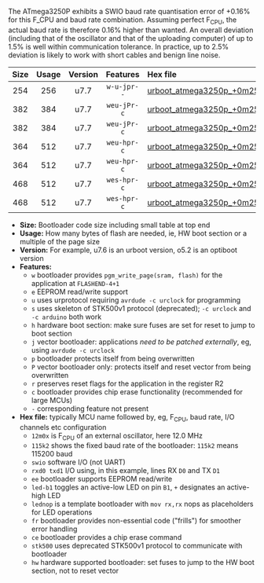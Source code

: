 The ATmega3250P exhibits a SWIO baud rate quantisation error of +0.16% for this F_CPU and baud rate combination. Assuming perfect F<sub>CPU</sub>, the actual baud rate is therefore 0.16% higher than wanted. An overall deviation (including that of the oscillator and that of the uploading computer) of up to 1.5% is well within communication tolerance. In practice, up to 2.5% deviation is likely to work with short cables and benign line noise.

|Size|Usage|Version|Features|Hex file|
|:-:|:-:|:-:|:-:|:--|
|254|256|u7.7|`w-u-jpr--`|[urboot_atmega3250p_+0m25x_+++4k8_swio_rxe0_txe1.hex](https://raw.githubusercontent.com/stefanrueger/urboot.hex/main/mcus/atmega3250p/external_oscillator/fcpu_+0m25x/br_+++4k8/urboot_atmega3250p_+0m25x_+++4k8_swio_rxe0_txe1.hex)|
|382|384|u7.7|`weu-jPr-c`|[urboot_atmega3250p_+0m25x_+++4k8_swio_rxe0_txe1_ee_led+b7_fr_ce.hex](https://raw.githubusercontent.com/stefanrueger/urboot.hex/main/mcus/atmega3250p/external_oscillator/fcpu_+0m25x/br_+++4k8/urboot_atmega3250p_+0m25x_+++4k8_swio_rxe0_txe1_ee_led+b7_fr_ce.hex)|
|382|384|u7.7|`weu-jPr-c`|[urboot_atmega3250p_+0m25x_+++4k8_swio_rxe0_txe1_ee_lednop_fr_ce.hex](https://raw.githubusercontent.com/stefanrueger/urboot.hex/main/mcus/atmega3250p/external_oscillator/fcpu_+0m25x/br_+++4k8/urboot_atmega3250p_+0m25x_+++4k8_swio_rxe0_txe1_ee_lednop_fr_ce.hex)|
|364|512|u7.7|`weu-hpr-c`|[urboot_atmega3250p_+0m25x_+++4k8_swio_rxe0_txe1_ee_led+b7_fr_ce_hw.hex](https://raw.githubusercontent.com/stefanrueger/urboot.hex/main/mcus/atmega3250p/external_oscillator/fcpu_+0m25x/br_+++4k8/urboot_atmega3250p_+0m25x_+++4k8_swio_rxe0_txe1_ee_led+b7_fr_ce_hw.hex)|
|364|512|u7.7|`weu-hpr-c`|[urboot_atmega3250p_+0m25x_+++4k8_swio_rxe0_txe1_ee_lednop_fr_ce_hw.hex](https://raw.githubusercontent.com/stefanrueger/urboot.hex/main/mcus/atmega3250p/external_oscillator/fcpu_+0m25x/br_+++4k8/urboot_atmega3250p_+0m25x_+++4k8_swio_rxe0_txe1_ee_lednop_fr_ce_hw.hex)|
|468|512|u7.7|`wes-hpr-c`|[urboot_atmega3250p_+0m25x_+++4k8_swio_rxe0_txe1_ee_led+b7_fr_ce_stk500_hw.hex](https://raw.githubusercontent.com/stefanrueger/urboot.hex/main/mcus/atmega3250p/external_oscillator/fcpu_+0m25x/br_+++4k8/urboot_atmega3250p_+0m25x_+++4k8_swio_rxe0_txe1_ee_led+b7_fr_ce_stk500_hw.hex)|
|468|512|u7.7|`wes-hpr-c`|[urboot_atmega3250p_+0m25x_+++4k8_swio_rxe0_txe1_ee_lednop_fr_ce_stk500_hw.hex](https://raw.githubusercontent.com/stefanrueger/urboot.hex/main/mcus/atmega3250p/external_oscillator/fcpu_+0m25x/br_+++4k8/urboot_atmega3250p_+0m25x_+++4k8_swio_rxe0_txe1_ee_lednop_fr_ce_stk500_hw.hex)|

- **Size:** Bootloader code size including small table at top end
- **Usage:** How many bytes of flash are needed, ie, HW boot section or a multiple of the page size
- **Version:** For example, u7.6 is an urboot version, o5.2 is an optiboot version
- **Features:**
  + `w` bootloader provides `pgm_write_page(sram, flash)` for the application at `FLASHEND-4+1`
  + `e` EEPROM read/write support
  + `u` uses urprotocol requiring `avrdude -c urclock` for programming
  + `s` uses skeleton of STK500v1 protocol (deprecated); `-c urclock` and `-c arduino` both work
  + `h` hardware boot section: make sure fuses are set for reset to jump to boot section
  + `j` vector bootloader: applications *need to be patched externally*, eg, using `avrdude -c urclock`
  + `p` bootloader protects itself from being overwritten
  + `P` vector bootloader only: protects itself and reset vector from being overwritten
  + `r` preserves reset flags for the application in the register R2
  + `c` bootloader provides chip erase functionality (recommended for large MCUs)
  + `-` corresponding feature not present
- **Hex file:** typically MCU name followed by, eg, F<sub>CPU</sub>, baud rate, I/O channels etc configuration
  + `12m0x` is F<sub>CPU</sub> of an external oscillator, here 12.0 MHz
  + `115k2` shows the fixed baud rate of the bootloader: `115k2` means 115200 baud
  + `swio` software I/O (not UART)
  + `rxd0 txd1` I/O using, in this example, lines RX `D0` and TX `D1`
  + `ee` bootloader supports EEPROM read/write
  + `led-b1` toggles an active-low LED on pin `B1`, `+` designates an active-high LED
  + `lednop` is a template bootloader with `mov rx,rx` nops as placeholders for LED operations
  + `fr` bootloader provides non-essential code ("frills") for smoother error handling
  + `ce` bootloader provides a chip erase command
  + `stk500` uses deprecated STK500v1 protocol to communicate with bootloader
  + `hw` hardware supported bootloader: set fuses to jump to the HW boot section, not to reset vector
